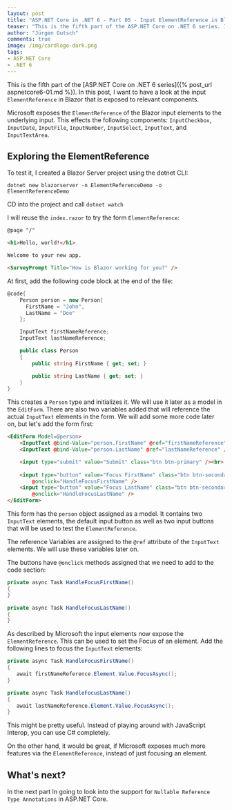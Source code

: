 ```yaml
---
layout: post
title: "ASP.NET Core in .NET 6 - Part 05 - Input ElementReference in Blazor"
teaser: "This is the fifth part of the ASP.NET Core on .NET 6 series. In this post, I want to have a look at the input ElementReference in Blazor that is exposed to relevant components."
author: "Jürgen Gutsch"
comments: true
image: /img/cardlogo-dark.png
tags: 
- ASP.NET Core
- .NET 6
---
```


This is the fifth part of the [ASP.NET Core on .NET 6 series]({% post_url aspnetcore6-01.md %}). In this post, I want to have a look at the input `ElementReference` in Blazor that is exposed to relevant components.

Microsoft exposes the `ElementReference` of the Blazor input elements to the underlying input. This effects the following components:  `InputCheckbox`, `InputDate`, `InputFile`, `InputNumber`, `InputSelect`, `InputText`, and `InputTextArea`. 

## Exploring the ElementReference

To test it, I created a Blazor Server project using the dotnet CLI:

~~~shell 
dotnet new blazorserver -n ElementReferenceDemo -o ElementReferenceDemo
~~~

CD into the project and call `dotnet watch`

I will reuse the  `index.razor` to try the form `ElementReference`:

~~~ html 
@page "/"

<h1>Hello, world!</h1>

Welcome to your new app.

<SurveyPrompt Title="How is Blazor working for you?" />
~~~

At first, add the following code block at the end of the file:

~~~csharp
@code{
    Person person = new Person{
      FirstName = "John",
      LastName = "Doe"
    };

    InputText firstNameReference;
    InputText lastNameReference;

    public class Person
    {
        public string FirstName { get; set; }

        public string LastName { get; set; }
    }
}
~~~

This creates a `Person` type and initializes it. We will use it later as a model in the `EditForm`.  There are also two variables added that will reference the actual `InputText` elements in the form. We will add some more code later on, but let's add the form first:

~~~html
<EditForm Model=@person>
    <InputText @bind-Value="person.FirstName" @ref="firstNameReference" /><br>
    <InputText @bind-Value="person.LastName" @ref="lastNameReference" /><br>

    <input type="submit" value="Submit" class="btn btn-primary" /><br>
    
    <input type="button" value="Focus FirstName" class="btn btn-secondary" 
        @onclick="HandleFocusFirstName" />
    <input type="button" value="Focus LastName" class="btn btn-secondary" 
        @onclick="HandleFocusLastName" />
</EditForm>
~~~

This form has the `person` object assigned as a model. It contains two `InputText` elements, the default input button as well as two input buttons that will be used to test the `ElementReference`.

The reference Variables are assigned to the `@ref` attribute of the `InputText` elements. We will use these variables later on.

The buttons have `@onclick` methods assigned that we need to add to the code section:

~~~csharp
private async Task HandleFocusFirstName()
{
}

private async Task HandleFocusLastName()
{
}
~~~

As described by Microsoft the input elements now expose the `ElementReference`. This can be used to set the Focus of an element. Add the following lines to focus the `InputText` elements:

 ~~~csharp
private async Task HandleFocusFirstName()
{
    await firstNameReference.Element.Value.FocusAsync();
}

private async Task HandleFocusLastName()
{
    await lastNameReference.Element.Value.FocusAsync();
}
 ~~~

This might be pretty useful. Instead of playing around with JavaScript Interop, you can use C# completely.

On the other hand, it would be great, if Microsoft exposes much more features via the `ElementReference`, instead of just focusing an element. 

## What's next?

In the next part In going to look into the support for `Nullable Reference Type Annotations` in ASP.NET Core.